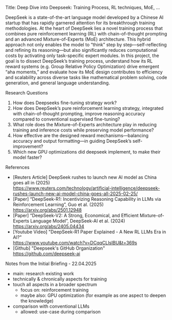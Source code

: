 Title: Deep Dive into Deepseek: Training Process, RL techniques, MoE, ...

DeepSeek is a state-of-the-art language model developed by a Chinese AI startup that has rapidly garnered attention for its breakthrough training methodologies. At the heart of DeepSeek lies a novel training process that combines pure reinforcement learning (RL) with chain-of-thought prompting and an advanced Mixture-of-Experts (MoE) architecture. This hybrid approach not only enables the model to “think” step by step—self-reflecting and refining its reasoning—but also significantly reduces computational costs by activating only task-specific expert modules. In this project, the goal is to dissect DeepSeek’s training process, understand how its RL reward systems (e.g. Group Relative Policy Optimization) drive emergent “aha moments,” and evaluate how its MoE design contributes to efficiency and scalability across diverse tasks like mathematical problem solving, code generation, and general language understanding.

Research Questions <br>
1. How does Deepseeks fine-tuning strategy work?
2. How does DeepSeek’s pure reinforcement learning strategy, integrated with chain-of-thought prompting, improve reasoning accuracy compared to conventional supervised fine-tuning?
3. What role does the Mixture-of-Experts architecture play in reducing training and inference costs while preserving model performance?
4. How effective are the designed reward mechanisms—balancing accuracy and output formatting—in guiding DeepSeek’s self-improvement?
5. Which new GPU optimizations did deepseek implement, to make their model faster?


References <br>
- [Reuters Article] DeepSeek rushes to launch new AI model as China goes all in (2025) <br>
https://www.reuters.com/technology/artificial-intelligence/deepseek-rushes-launch-new-ai-model-china-goes-all-2025-02-25/
- [Paper] “DeepSeek-R1: Incentivizing Reasoning Capability in LLMs via Reinforcement Learning”, Guo et al. (2025) <br>
https://arxiv.org/abs/2501.12948
- [Paper] “DeepSeek-V2: A Strong, Economical, and Efficient Mixture-of-Experts Language Model”, DeepSeek-AI et al. (2024) <br>
https://arxiv.org/abs/2405.04434
- [Youtube Video]  "DeepSeek-R1 Paper Explained - A New RL LLMs Era in AI?" <br>
https://www.youtube.com/watch?v=DCqqCLlsIBU&t=369s
- [Github] "Deepseek's GitHub Organization"
https://github.com/deepseek-ai

Notes from the Initial Briefing - 22.04.2025 <br>
- main: research existing work
- technically & chronically aspects for training
- touch all aspects in a broader spectrum
  - focus on: reinforcement training
  - maybe also: GPU optimization (for example as one aspect to deepen the knowledge)
- comparison with conventional LLMs
  - allowed: use-case during comparison